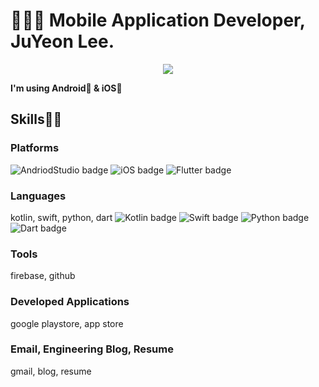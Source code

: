 

<!--
**Lee-JuYeon/Lee-JuYeon** is a ✨ _special_ ✨ repository because its `README.md` (this file) appears on your GitHub profile.

Here are some ideas to get you started:

- 🔭 I’m currently working on ...
- 🌱 I’m currently learning ...
- 👯 I’m looking to collaborate on ...
- 🤔 I’m looking for help with ...
- 💬 Ask me about ...
- 📫 How to reach me: ...
- 😄 Pronouns: ...
- ⚡ Fun fact: ...
https://img.shields.io/badge/{배지이름}-{css컬러}?style={스타일}&logo={로고}&logoColor={로고컬러}

-->
# 👨🏻‍💻 Mobile Application Developer, JuYeon Lee.


<div id="header" align="center">
  <img src="https://i.pinimg.com/originals/71/d4/be/71d4bec0d0804f32401c08928a040636.gif"/>
</div>

**I'm using Android🤖 & iOS🍎**

## Skills👐🏻

### Platforms
![AndriodStudio badge](https://img.shields.io/badge/-Android-3DDC84?style=flat&logo=Android&logoColor=white
) ![iOS badge](https://img.shields.io/badge/-iOS-000000?style=flat&logo=iOS&logoColor=white
) ![Flutter badge](https://img.shields.io/badge/-Flutter-02569B?style=flat&logo=Flutter&logoColor=white
)

### Languages
kotlin, swift, python, dart
![Kotlin badge](https://img.shields.io/badge/-Kotlin-7F52FF?style=flat&logo=Kotlin&logoColor=white
) ![Swift badge](https://img.shields.io/badge/-Swift-F05138?style=flat&logo=Swift&logoColor=white
) ![Python badge](https://img.shields.io/badge/-Python-3776AB?style=flat&logo=Python&logoColor=white
) ![Dart badge](https://img.shields.io/badge/-Dart-0175C2?style=flat&logo=Dart&logoColor=white
)

### Tools
firebase, github

### Developed Applications
google playstore, app store

### Email, Engineering Blog, Resume
gmail, blog, resume
